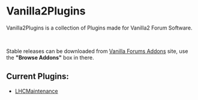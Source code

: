 <h1>Vanilla2Plugins</h1>
<p>Vanilla2Plugins is a collection of Plugins made for Vanilla2 Forum Software.</p>
<br />
<p>Stable releases can be downloaded from <a target="_blank" href="https://open.vanillaforums.com/addons">Vanilla Forums Addons</a> site, use the <strong>"Browse Addons"</strong> box in there.</p>
<h2>Current Plugins:</h2>
<ul>
	<li><a href="/YaelDD/Vanilla2Plugins/tree/master/LHCMaintenance">LHCMaintenance</a></li>
</ul>
